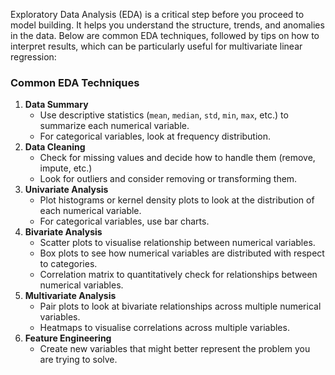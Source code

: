 Exploratory Data Analysis (EDA) is a critical step before you proceed to model building. It helps you understand the structure, trends, and anomalies in the data. Below are common EDA techniques, followed by tips on how to interpret results, which can be particularly useful for multivariate linear regression:

### Common EDA Techniques

1. **Data Summary**
    - Use descriptive statistics (`mean`, `median`, `std`, `min`, `max`, etc.) to summarize each numerical variable.
    - For categorical variables, look at frequency distribution.
2. **Data Cleaning**
    - Check for missing values and decide how to handle them (remove, impute, etc.)
    - Look for outliers and consider removing or transforming them.
3. **Univariate Analysis**
    - Plot histograms or kernel density plots to look at the distribution of each numerical variable.
    - For categorical variables, use bar charts.
4. **Bivariate Analysis**
    - Scatter plots to visualise relationship between numerical variables.
    - Box plots to see how numerical variables are distributed with respect to categories.
    - Correlation matrix to quantitatively check for relationships between numerical variables.
5. **Multivariate Analysis**
    - Pair plots to look at bivariate relationships across multiple numerical variables.
    - Heatmaps to visualise correlations across multiple variables.
6. **Feature Engineering**
    - Create new variables that might better represent the problem you are trying to solve.
